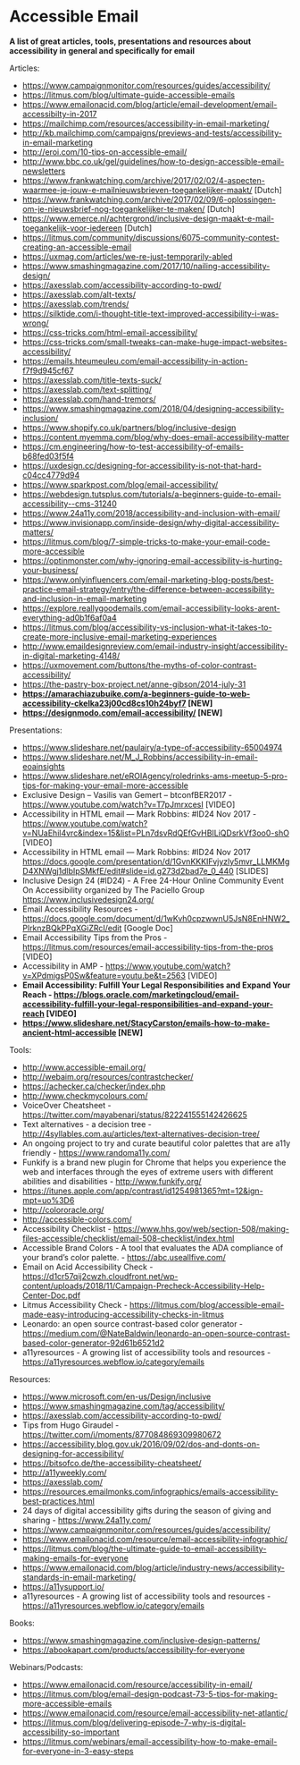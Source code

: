 # Accessible Email
**A list of great articles, tools, presentations and resources about accessibility in general and specifically for email**

Articles:
* https://www.campaignmonitor.com/resources/guides/accessibility/
* https://litmus.com/blog/ultimate-guide-accessible-emails
* https://www.emailonacid.com/blog/article/email-development/email-accessibilty-in-2017
* https://mailchimp.com/resources/accessibility-in-email-marketing/
* http://kb.mailchimp.com/campaigns/previews-and-tests/accessibility-in-email-marketing
* http://eroi.com/10-tips-on-accessible-email/
* http://www.bbc.co.uk/gel/guidelines/how-to-design-accessible-email-newsletters
* https://www.frankwatching.com/archive/2017/02/02/4-aspecten-waarmee-je-jouw-e-mailnieuwsbrieven-toegankelijker-maakt/ [Dutch]
* https://www.frankwatching.com/archive/2017/02/09/6-oplossingen-om-je-nieuwsbrief-nog-toegankelijker-te-maken/ [Dutch]
* https://www.emerce.nl/achtergrond/inclusive-design-maakt-e-mail-toegankelijk-voor-iedereen [Dutch]
* https://litmus.com/community/discussions/6075-community-contest-creating-an-accessible-email
* https://uxmag.com/articles/we-re-just-temporarily-abled
* https://www.smashingmagazine.com/2017/10/nailing-accessibility-design/
* https://axesslab.com/accessibility-according-to-pwd/
* https://axesslab.com/alt-texts/
* https://axesslab.com/trends/
* https://silktide.com/i-thought-title-text-improved-accessibility-i-was-wrong/
* https://css-tricks.com/html-email-accessibility/
* https://css-tricks.com/small-tweaks-can-make-huge-impact-websites-accessibility/
* https://emails.hteumeuleu.com/email-accessibility-in-action-f7f9d945cf67
* https://axesslab.com/title-texts-suck/
* https://axesslab.com/text-splitting/
* https://axesslab.com/hand-tremors/
* https://www.smashingmagazine.com/2018/04/designing-accessibility-inclusion/
* https://www.shopify.co.uk/partners/blog/inclusive-design
* https://content.myemma.com/blog/why-does-email-accessibility-matter
* https://cm.engineering/how-to-test-accessibility-of-emails-b68fed03f5f4
* https://uxdesign.cc/designing-for-accessibility-is-not-that-hard-c04cc4779d94
* https://www.sparkpost.com/blog/email-accessibility/
* https://webdesign.tutsplus.com/tutorials/a-beginners-guide-to-email-accessibility--cms-31240
* https://www.24a11y.com/2018/accessibility-and-inclusion-with-email/
* https://www.invisionapp.com/inside-design/why-digital-accessibility-matters/
* https://litmus.com/blog/7-simple-tricks-to-make-your-email-code-more-accessible
* https://optinmonster.com/why-ignoring-email-accessibility-is-hurting-your-business/
* https://www.onlyinfluencers.com/email-marketing-blog-posts/best-practice-email-strategy/entry/the-difference-between-accessibility-and-inclusion-in-email-marketing
* https://explore.reallygoodemails.com/email-accessibility-looks-arent-everything-ad0b1f6af0a4
* https://litmus.com/blog/accessibility-vs-inclusion-what-it-takes-to-create-more-inclusive-email-marketing-experiences
* http://www.emaildesignreview.com/email-industry-insight/accessibility-in-digital-marketing-4148/
* https://uxmovement.com/buttons/the-myths-of-color-contrast-accessibility/
* https://the-pastry-box-project.net/anne-gibson/2014-july-31
* **https://amarachiazubuike.com/a-beginners-guide-to-web-accessibility-ckelka23j00cd8cs10h24byf7 [NEW]**
* **https://designmodo.com/email-accessibility/ [NEW]**

Presentations:
* https://www.slideshare.net/paulairy/a-type-of-accessibility-65004974
* https://www.slideshare.net/M_J_Robbins/accessibility-in-email-eoainsights
* https://www.slideshare.net/eROIAgency/roledrinks-ams-meetup-5-pro-tips-for-making-your-email-more-accessible
* Exclusive Design – Vasilis van Gemert – btconfBER2017 - https://www.youtube.com/watch?v=T7pJmrxcesI [VIDEO]
* Accessibility in HTML email — Mark Robbins: #ID24 Nov 2017 - https://www.youtube.com/watch?v=NUaEhil4vrc&index=15&list=PLn7dsvRdQEfGvHBILiQDsrkVf3oo0-shO [VIDEO]
* Accessibility in HTML email — Mark Robbins: #ID24 Nov 2017 https://docs.google.com/presentation/d/1GvnKKKIFvjyzly5mvr_LLMKMgD4XNWgj1dlbIpSMkfE/edit#slide=id.g273d2bad7e_0_440 [SLIDES]
* Inclusive Design 24 (#ID24) - A Free 24-Hour Online Community Event On Accessibility organized by The Paciello Group https://www.inclusivedesign24.org/
* Email Accessibility Resources - https://docs.google.com/document/d/1wKvh0cpzwwnU5JsN8EnHNW2_PlrknzBQkPPqXGiZRcI/edit [Google Doc]
* Email Accessibility Tips from the Pros - https://litmus.com/resources/email-accessibility-tips-from-the-pros [VIDEO]
* Accessibility in AMP - https://www.youtube.com/watch?v=XPdmigsP0Sw&feature=youtu.be&t=2563 [VIDEO]
* **Email Accessibility: Fulfill Your Legal Responsibilities and Expand Your Reach - https://blogs.oracle.com/marketingcloud/email-accessibility-fulfill-your-legal-responsibilities-and-expand-your-reach [VIDEO]**
* **https://www.slideshare.net/StacyCarston/emails-how-to-make-ancient-html-accessible [NEW]**

Tools:
* http://www.accessible-email.org/
* http://webaim.org/resources/contrastchecker/
* https://achecker.ca/checker/index.php
* http://www.checkmycolours.com/
* VoiceOver Cheatsheet - https://twitter.com/mayabenari/status/822241555142426625
* Text alternatives - a decision tree - http://4syllables.com.au/articles/text-alternatives-decision-tree/
* An ongoing project to try and curate beautiful color palettes that are a11y friendly - https://www.randoma11y.com/
* Funkify is a brand new plugin for Chrome that helps you experience the web and interfaces through the eyes of extreme users with different abilities and disabilities - http://www.funkify.org/
* https://itunes.apple.com/app/contrast/id1254981365?mt=12&ign-mpt=uo%3D6
* http://colororacle.org/
* http://accessible-colors.com/
* Accessibility Checklist - https://www.hhs.gov/web/section-508/making-files-accessible/checklist/email-508-checklist/index.html
* Accessible Brand Colors - A tool that evaluates the ADA compliance of your brand’s color palette. - https://abc.useallfive.com/
* Email on Acid Accessibility Check - https://d1cr57qij2cwzh.cloudfront.net/wp-content/uploads/2018/11/Campaign-Precheck-Accessibility-Help-Center-Doc.pdf
* Litmus Accessibility Check - https://litmus.com/blog/accessible-email-made-easy-introducing-accessibility-checks-in-litmus
* Leonardo: an open source contrast-based color generator - https://medium.com/@NateBaldwin/leonardo-an-open-source-contrast-based-color-generator-92d61b6521d2
* a11yresources - A growing list of accessibility tools and resources - https://a11yresources.webflow.io/category/emails


Resources:
* https://www.microsoft.com/en-us/Design/inclusive
* https://www.smashingmagazine.com/tag/accessibility/
* https://axesslab.com/accessibility-according-to-pwd/
* Tips from Hugo Giraudel - https://twitter.com/i/moments/877084869309980672
* https://accessibility.blog.gov.uk/2016/09/02/dos-and-donts-on-designing-for-accessibility/
* https://bitsofco.de/the-accessibility-cheatsheet/
* http://a11yweekly.com/
* https://axesslab.com/ 
* https://resources.emailmonks.com/infographics/emails-accessibility-best-practices.html
* 24 days of digital accessibility gifts during the season of giving and sharing - https://www.24a11y.com/
* https://www.campaignmonitor.com/resources/guides/accessibility/
* https://www.emailonacid.com/resource/email-accessibility-infographic/
* https://litmus.com/blog/the-ultimate-guide-to-email-accessibility-making-emails-for-everyone
* https://www.emailonacid.com/blog/article/industry-news/accessibility-standards-in-email-marketing/
* https://a11ysupport.io/
* a11yresources - A growing list of accessibility tools and resources - https://a11yresources.webflow.io/category/emails

Books:
* https://www.smashingmagazine.com/inclusive-design-patterns/
* https://abookapart.com/products/accessibility-for-everyone

Webinars/Podcasts:
* https://www.emailonacid.com/resource/accessibility-in-email/
* https://litmus.com/blog/email-design-podcast-73-5-tips-for-making-more-accessible-emails
* https://www.emailonacid.com/resource/email-accessibility-net-atlantic/
* https://litmus.com/blog/delivering-episode-7-why-is-digital-accessibility-so-important
* https://litmus.com/webinars/email-accessibility-how-to-make-email-for-everyone-in-3-easy-steps
